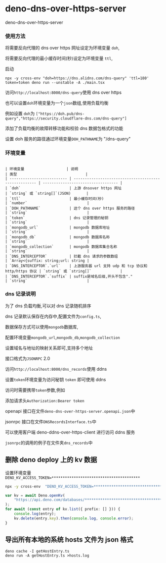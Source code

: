 # deno-dns-over-https-server

deno-dns-over-https-server

### 使用方法

将需要反向代理的 dns over https 网址设定为环境变量 `doh`,

将需要反向代理的最小缓存时间(秒)设定为环境变量 `ttl`,

启动

```
npx -y cross-env "doh=https://dns.alidns.com/dns-query" 'ttl=180' token=token deno run --unstable -A ./main.tsx
```

访问`http://localhost:8000/dns-query`使用 dns over https

也可以设置`doh`环境变量为一个`json`数组,使用负载均衡

例如设置 `doh`为
`["https://doh.pub/dns-query","https://security.cloudflare-dns.com/dns-query"]`

添加了负载均衡的故障转移功能和校验 dns 数据包格式的功能

设置 doh 服务的路径通过环境变量`DOH_PATHNAME`为 "/dns-query"

### 环境变量

```

| 环境变量                   | 说明                                                  | 类型                               |
| -------------------------- | ----------------------------------------------------- | ---------------------------------- |
| `doh`                      | 上游 dnsover https 网址                               | `string` 或 `string[]`(JSON)       |
| `ttl`                      | 最小缓存时间(秒)                                      | `number`                           |
| `DOH_PATHNAME`             | 这个 dns over https 服务的路径                        | `string`                           |
| `token`                    | dns 记录管理的秘钥                                    | `string`                           |
| `mongodb_url`              | mongodb 数据库地址                                    | `string`                           |
| `mongodb_db`               | mongodb 数据库名称                                    | `string`                           |
| `mongodb_collection`       | mongodb 数据库集合名称                                | `string`                           |
| `DNS_INTERCEPTOR`          | 拦截 dns 请求的参数数组                               | `Array<{suffix: string;url: string |
| `DNS_INTERCEPTOR`.`url`    | 上游服务器 url 支持 udp 和 tcp 协议和 http/https 协议 | `string` 或 `string[]`             |
| `DNS_INTERCEPTOR`.`suffix` | suffix是域名后缀,开头不包含"."                        | `string`                           |

```

### dns 记录说明

为了 dns 负载均衡,可以对 dns 记录随机排序

dns 记录默认保存在内存中,配置文件为`config.ts`,

数据保存方式可以使用`mongodb`数据库,

配置环境变量`mongodb_url`,`mongodb_db`,`mongodb_collection`

设置域名与地址的映射关系即可,支持多个地址

接口格式为`JSONRPC` 2.0

访问`http://localhost:8000/dns_records`使用 ddns

设置`token`环境变量为访问秘钥 `token` 即可使用 ddns

访问时需要携带`token`参数,例如

添加请求头`Authorization:Bearer token`

openapi 接口在文件`deno-dns-over-https-server.openapi.json`中

jsonrpc 接口在文件`DNSRecordsInterface.ts`中

可以使用客户端 deno-ddns-over-https-client 进行访问 ddns 服务

`jsonrpc`的调用的例子在文件夹`dns_records`中

## 删除 deno deploy 上的 kv 数据

设置环境变量`DENO_KV_ACCESS_TOKEN=****************************************`

```sh
npx -y cross-env  "DENO_KV_ACCESS_TOKEN=****************************************" deno repl -A --unstable-kv
```

```ts
var kv = await Deno.openKv(
    "https://api.deno.com/databases/************************************/connect",
);
for await (const entry of kv.list({ prefix: [] })) {
    console.log(entry);
    kv.delete(entry.key).then(console.log, console.error);
}
```

## 导出所有本地的系统 hosts 文件为 json 格式

```shell
deno cache -I getHostEntry.ts
deno run -A getHostEntry.ts >hosts.log
```
